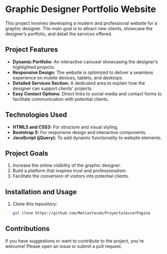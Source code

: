 # Graphic Designer Portfolio Website

This project involves developing a modern and professional website for a graphic designer. The main goal is to attract new clients, showcase the designer’s portfolio, and detail the services offered.

## Project Features

- **Dynamic Portfolio:** An interactive carousel showcasing the designer’s highlighted projects.
- **Responsive Design:** The website is optimized to deliver a seamless experience on mobile devices, tablets, and desktops.
- **Detailed Services Section:** A dedicated area to explain how the designer can support clients' projects.
- **Easy Contact Options:** Direct links to social media and contact forms to facilitate communication with potential clients.

## Technologies Used

- **HTML5 and CSS3:** For structure and visual styling.
- **Bootstrap 5:** For responsive design and interactive components.
- **JavaScript (jQuery):** To add dynamic functionality to website elements.

## Project Goals

1. Increase the online visibility of the graphic designer.
2. Build a platform that inspires trust and professionalism.
3. Facilitate the conversion of visitors into potential clients.

## Installation and Usage

1. Clone this repository:
   ```bash
   git clone https://github.com/MatiasYacob/ProyectoJavierPagina
  ## Contributions
If you have suggestions or want to contribute to the project, you're welcome! Please open an issue or submit a pull request.
